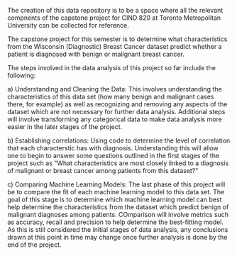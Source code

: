 The creation of this data repository is to be a space where all the relevant compnents of the capstone project for CIND 820 at Toronto Metropolitan University can be collected for reference. 

The capstone project for this semester is to determine what characteristics from the Wisconsin (Diagnostic) Breast Cancer dataset predict whether a patient is diagnosed with benign or malignant breast cancer.

The steps involved in the data analysis of this project so far include the following:

a) Understanding and Cleaning the Data: This involves understanding the characteristics of this data set (how many benign and malignant cases there, for example) as well as recognizing and removing any aspects of the dataset which are not necessary for further data analysis. Additional steps will involve transforming any categorical data to make data analysis more easier in the later stages of the project. 

b) Establishing correlations: Using code to determine the level of correlation that each characterstic has with diagnosis. Understanding this will allow one to begin to answer some questions outlined in the first stages of the project such as "What characteristics are most closely linked to a diagnosis of malignant or breast cancer among patients from this dataset?"

c) Comparing Machine Learning Models: The last phase of this project will be to compare the fit of each machine learning model to this data set. The goal of this stage is to determine which machine learning model can best help determine the characteristics from the dataset which predict benign of malignant diagnoses among patients. COmparison will involve metrics such as accuracy, recall and precision to help determine the best-fitting model. As this is still considered the initial stages of data analysis, any conclusions drawn at this point in time may change once further analysis is done by the end of the project. 
